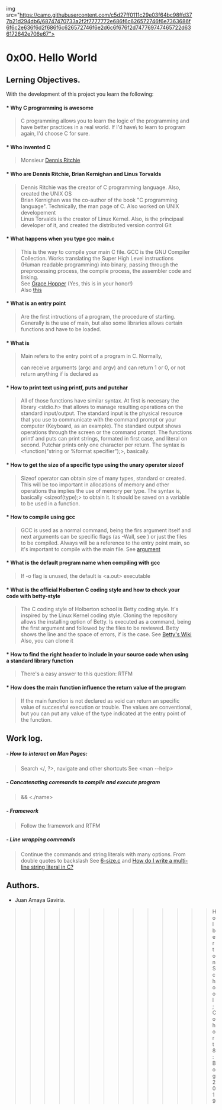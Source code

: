 img src="https://camo.githubusercontent.com/c5d27ff0111c29e03f64bc98ffd377b21d294db6/68747470733a2f2f7777772e686f6c626572746f6e7363686f6f6c2e636f6d2f686f6c626572746f6e2d6c6f676f2d747769747465722d636172642e706e67">

# 0x00. Hello World

## Lerning Objectives.
With the development of this project you learn the following:

#### * Why C programming is awesome
>C programming allows you to learn the logic of the programming and have better practices in a real world. If I'd have\ to learn to program again, I'd choose C for sure.

#### * Who invented C
> Monsieur [Dennis Ritchie](https://en.wikipedia.org/wiki/Dennis_Ritchie "Dennis Ritchie")

#### * Who are Dennis Ritchie, Brian Kernighan and Linus Torvalds
> Dennis Ritchie was the creator of C programming language. Also, created the UNIX OS\
> Brian Kernighan was the co-author of the book "C programming language". Technically, the man page of C. Also worked on UNIX developement\
> Linus Torvalds is the creator of Linux Kernel. Also, is the principaal developer of it, and created the distributed version control Git

#### * What happens when you type gcc main.c
> This is the way to compile your main C file. GCC is the GNU Compiler Collection. Works translating the Super High Level instructions (Human readable programming) into binary, passing through the preprocessing process, the compile process, the assembler code and linking.\
> See [Grace Hopper](https://en.wikipedia.org/wiki/Grace_Hopper "Grace Hopper") (Yes, this is in your honor!)\
> Also [this](https://medium.com/@729_78111/gcc-compile-et-impera-518d91cd25c1 "this")

#### * What is an entry point
> Are the first intructions of a program, the procedure of starting. Generally is the use of main, but also some libraries allows certain functions and have to be loaded.

#### * What is <main>
> Main refers to the entry point of a program in C. Normally, <main> can receive arguments (argc and argv) and can return 1 or 0, or not return anything if is declared as <void>

#### * How to print text using printf, puts and putchar
> All of those functions have similar syntax. At first is necesary the library <stdio.h> that allows to manage resulting operations on the standard input/output. The standard input is the physical resource that you use to communicate with the command prompt or your computer (Keyboard, as an example). The standard output shows operations through the screen or the command prompt.
> The functions printf and puts can print strings, formated in first case, and literal on second. Putchar prints only one character per return. The syntax is <function("string or %format specifier");>, basically.

#### * How to get the size of a specific type using the unary operator sizeof
> Sizeof operator can obtain size of many types, standard or created. This will be too important in allocations of memory and other operations tha implies the use of memory per type. The syntax is, basically <sizeof(type);> to obtain it. It should be saved on a variable to be used in a function.

#### * How to compile using gcc
> GCC is used as a normal command, being the firs argument itself and next arguments can be specific flags (as -Wall, see <man gcc>) or just the files to be compiled. Always will be a reference to the entry point main, so it's important to compile with the main file.
> See [argument](https://www.quora.com/What-does-an-Argument-in-Programming-mean "argument")

#### * What is the default program name when compiling with gcc
> If -o flag is unused, the default is <a.out> executable

#### * What is the official Holberton C coding style and how to check your code with betty-style
> The C coding style of Holberton school is Betty coding style. It's inspired by the Linux Kernel coding style. Cloning the repository allows the installing option of Betty. Is executed as a command, being the first argument and followed by the files to be reviewed. Betty shows the line and the space of errors, if is the case.
> See [Betty's Wiki](https://github.com/holbertonschool/Betty/wiki "Betty") Also, you can clone it

#### * How to find the right header to include in your source code when using a standard library function
> There's a easy answer to this question: RTFM

#### * How does the main function influence the return value of the program
> If the main function is not declared as void can return an specific value of successful execution or trouble. The values are conventional, but you can put any value of the type indicated at the entry point of the function.

## Work log.

##### - How to interact on Man Pages:
> Search </, ?>, navigate <n> and other shortcuts
> See <man --help>

##### - Concatenating commands to compile and execute program
> <compile> && <./name>

##### - Framework
> Follow the framework and RTFM

##### - Line wrapping commands
> Continue the commands and string literals with many options. From double quotes to backslash
> See [6-size.c](https://github.com/GaviriaAmaya/holbertonschool-low_level_programming/blob/master/0x00-hello_world/6-size.c "6-size.c") and [How do I write a multi-line string literal in C?](https://jameshfisher.com/2016/11/30/c-multiline-literal/ "How do I write a multi-line string literal in C?")

## Authors.
* Juan Amaya Gaviria.

>>>>>>>>>>>>>>Holberton School; Cohort 8: Bog 2019